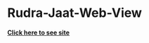 # Rudra-Jaat-Web-View


<b><u>[Click here to see site](https://rudra-jaat.github.io/Rudra-Jaat-Web-View/)</u></b>

